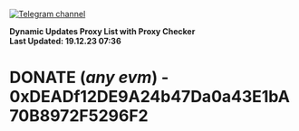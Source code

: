 [![Telegram channel](https://img.shields.io/endpoint?url=https://runkit.io/damiankrawczyk/telegram-badge/branches/master?url=https://t.me/n4z4v0d)](https://t.me/n4z4v0d) 

**Dynamic Updates Proxy List with Proxy Checker**  
**Last Updated: 19.12.23 07:36**

# DONATE (_any evm_) - 0xDEADf12DE9A24b47Da0a43E1bA70B8972F5296F2
